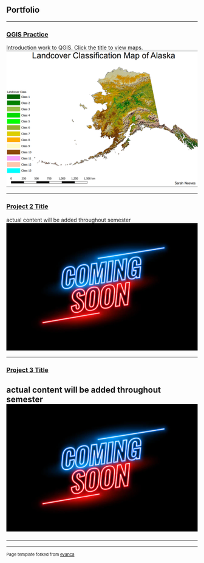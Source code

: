 ## Portfolio

---
### [QGIS Practice](/pro/Neeves_Lab1.pdf)
Introduction work to QGIS. Click the title to view maps.
<img src="pro/alaska.png?raw=true"/>



---
### [Project 2 Title](/images/comingsoon.jpg)
actual content will be added throughout semester
<img src="images/comingsoon.jpg?raw=true"/>


---
### [Project 3 Title](/images/comingsoon.jpg)
actual content will be added throughout semester
<img src="images/comingsoon.jpg?raw=true"/>
---


---




---
<p style="font-size:11px">Page template forked from <a href="https://github.com/evanca/quick-portfolio">evanca</a></p>
<!-- Remove above link if you don't want to attibute -->
